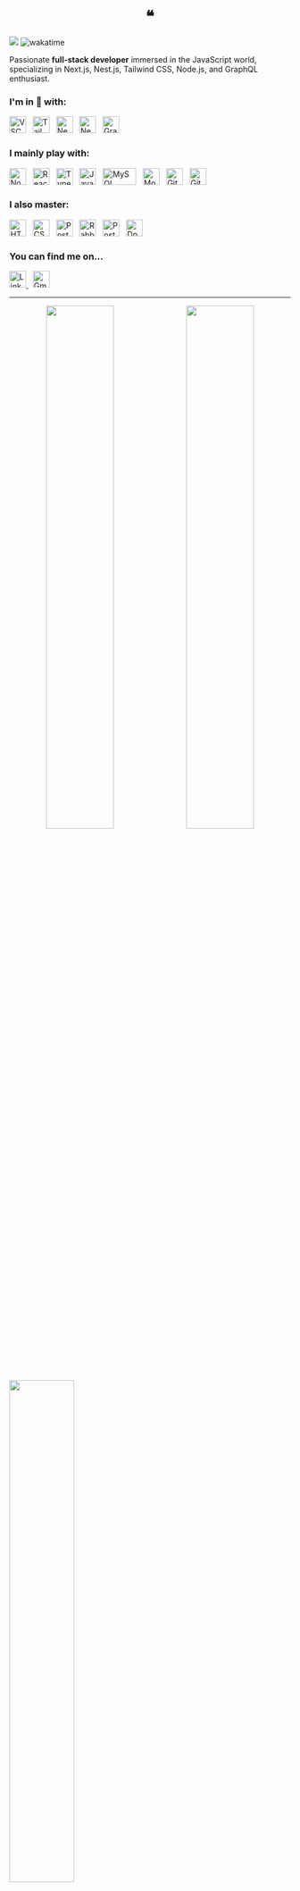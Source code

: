 <h1 align="center">❝</h1>

![](https://komarev.com/ghpvc/?username=madein83) ![wakatime](https://wakatime.com/badge/user/b65fa759-fe2c-4036-ad44-eb2c473cee59.svg)

Passionate **full-stack developer** immersed in the JavaScript world, specializing in Next.js, Nest.js, Tailwind CSS, Node.js, and GraphQL enthusiast.

### I'm in 🩵 with:

<p dir="auto">
  <img src="https://www.vectorlogo.zone/logos/visualstudio_code/visualstudio_code-icon.svg" alt="VSCode" width="30" height="30">&nbsp;&nbsp;
  <img src="https://www.vectorlogo.zone/logos/tailwindcss/tailwindcss-icon.svg" alt="Tailwindcss" width="30" height="30">&nbsp;&nbsp;
  <img src="https://cdn.worldvectorlogo.com/logos/next-js.svg" alt="NextJS" width="30" height="30">&nbsp;&nbsp;
  <img src="https://www.vectorlogo.zone/logos/nestjs/nestjs-icon.svg" alt="NestJS" width="30" height="30">&nbsp;&nbsp;
  <img src="https://www.vectorlogo.zone/logos/graphql/graphql-icon.svg" alt="GraphQL" width="30" height="30">&nbsp;&nbsp;
</p>

### I mainly play with:

<p dir="auto">
  <img src="https://www.vectorlogo.zone/logos/nodejs/nodejs-icon.svg" alt="Node.js" width="30" height="30">&nbsp;&nbsp;
  <img src="https://www.vectorlogo.zone/logos/reactjs/reactjs-icon.svg" alt="ReactJS" width="30" height="30">&nbsp;&nbsp;
  <img src="https://www.vectorlogo.zone/logos/typescriptlang/typescriptlang-icon.svg" alt="TypeScript" width="30" height="30">&nbsp;&nbsp;
  <img src="https://www.freepnglogos.com/uploads/javascript-png/javascript-vector-logo-yellow-png-transparent-javascript-vector-12.png" alt="JavaScript" width="30" height="30">&nbsp;&nbsp;
  <img src="https://www.vectorlogo.zone/logos/mysql/mysql-official.svg" alt="MySQL" width="60" height="30">&nbsp;&nbsp;
  <img src="https://www.vectorlogo.zone/logos/mongodb/mongodb-icon.svg" alt="MongoDB" width="30" height="30">&nbsp;&nbsp;
  <img src="https://www.vectorlogo.zone/logos/git-scm/git-scm-icon.svg" alt="Git" width="30" height="30">&nbsp;&nbsp;
  <img src="https://www.vectorlogo.zone/logos/github/github-tile.svg" alt="GitHub" width="30" height="30">&nbsp;&nbsp;

</p>

### I also master:

<p dir="auto">
  <img src="https://www.vectorlogo.zone/logos/w3_html5/w3_html5-icon.svg" alt="HTML" width="30" height="30">&nbsp;&nbsp;
  <img src="https://www.vectorlogo.zone/logos/w3_css/w3_css-icon.svg" alt="CSS" width="30" height="30">&nbsp;&nbsp;
  <img src="https://www.vectorlogo.zone/logos/postgresql/postgresql-icon.svg" alt="PostgreSQL" width="30" height="30">&nbsp;&nbsp;
  <img src="https://www.vectorlogo.zone/logos/rabbitmq/rabbitmq-icon.svg" alt="RabbitMQ" width="30" height="30">&nbsp;&nbsp;
  <img src="https://www.vectorlogo.zone/logos/getpostman/getpostman-icon.svg" alt="Postman" width="30" height="30">&nbsp;&nbsp;
  <img src="https://www.vectorlogo.zone/logos/docker/docker-icon.svg" alt="Docker" width="30" height="30">&nbsp;&nbsp;
</p>

### You can find me on...

<a href="https://www.linkedin.com/in/distefanoanthony" title="Google">
  <img src="https://www.vectorlogo.zone/logos/linkedin/linkedin-tile.svg" alt="LinkedIn" width="30" height="30">
</a>&nbsp;
<a href="mailto:distefano.pro@gmail.com" title="Send Email">
  <img src="https://www.vectorlogo.zone/logos/gmail/gmail-tile.svg" alt="Gmail Logo" width="30" height="30">
</a>

---

<p align="center">
<img align="center" width="49%" src="https://github-readme-stats.vercel.app/api?username=madein83&show_icons=true&include_all_commits=true&show=prs_merged_percentage&hide=contribs&theme=tokyonight&count_private=true" />
  <img align="center" width="49%" src="https://github-readme-stats.vercel.app/api/top-langs/?username=madein83&layout=compact&theme=tokyonight" />
</p>

<img align="center" width="48%" src="https://github-readme-stats.vercel.app/api/wakatime?username=madein83&theme=tokyonight&layout=compact" />
